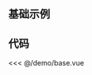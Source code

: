 ## 基础示例

<script setup>
import Base from './demo/base.vue'
import { NMessageProvider } from 'naive-ui'
</script>

<ClientOnly>
<NMessageProvider>
<Base />
</NMessageProvider>
</ClientOnly>

## 代码

<<< @/demo/base.vue
